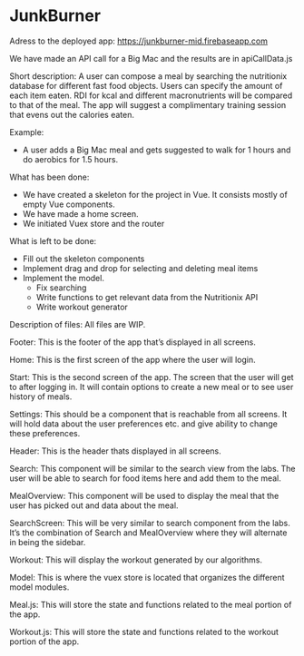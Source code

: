 # JunkBurner

Adress to the deployed app:
https://junkburner-mid.firebaseapp.com

We have made an API call for a Big Mac and the results are in apiCallData.js

Short description:
A user can compose a meal by searching the nutritionix database for different fast food objects. Users can specify the amount of each item eaten. RDI for kcal and different macronutrients will be compared to that of the meal. The app will suggest a complimentary training session that evens out the calories eaten. 

Example:
 - A user adds a Big Mac meal and gets suggested to walk for 1 hours and do aerobics for 1.5 hours. 

What has been done:
- We have created a skeleton for the project in Vue. It consists mostly of empty Vue components.
- We have made a home screen.
- We initiated Vuex store and the router

What is left to be done:
- Fill out the skeleton components
- Implement drag and drop for selecting and deleting meal items
- Implement the model.
  - Fix searching
  - Write functions to get relevant data from the Nutritionix API
  - Write workout generator

Description of files:
All files are WIP.

Footer: This is the footer of the app that’s displayed in all screens. 

Home: This is the first screen of the app where the user will login.

Start: This is the second screen of the app. The screen that the user will get to after logging in. It will contain options to create a new meal or to see user history of meals.

Settings: This should be a component that is reachable from all screens. It will hold data about the user preferences etc. and give ability to change these preferences.

Header: This is the header thats displayed in all screens.

Search: This component will be similar to the search view from the labs. The user will be able to search for food items here and add them to the meal.

MealOverview: This component will be used to display the meal that the user has picked out and data about the meal.

SearchScreen: This will be very similar to search component from the labs. It’s the combination of Search and MealOverview where they will alternate in being the sidebar.

Workout: This will display the workout generated by our algorithms.

Model: This is where the vuex store is located that organizes the different model modules.

Meal.js: This will store the state and functions related to the meal portion of the app.

Workout.js: This will store the state and functions related to the workout portion of the app.


